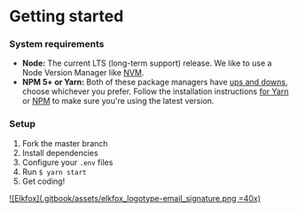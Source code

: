 # Getting started

### System requirements

* **Node:** The current LTS \(long-term support\) release. We like to use a Node Version Manager like [NVM](https://github.com/creationix/nvm).
* **NPM 5+ or Yarn:** Both of these package managers have [ups and downs](https://blog.risingstack.com/yarn-vs-npm-node-js-package-managers/), choose whichever you prefer. Follow the installation instructions [for Yarn](https://yarnpkg.com/en/docs/install) or [NPM](https://www.npmjs.com/get-npm) to make sure you're using the latest version.

### Setup

1. Fork the master branch
2. Install dependencies
3. Configure your `.env` files
4. Run `$ yarn start`
5. Get coding!

[![Elkfox](.gitbook/assets/elkfox_logotype-email_signature.png =40x)](https://elkfox.com/)
